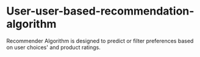 # User-user-based-recommendation-algorithm
Recommender Algorithm is designed to predict or filter preferences based on user choices' and product ratings.
